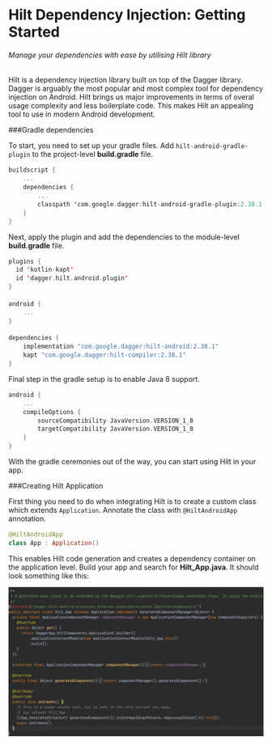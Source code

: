 # Hilt Dependency Injection: Getting Started
###### Manage your dependencies with ease by utilising Hilt library  

Hilt is a dependency injection library built on top of the Dagger library. Dagger is arguably the most popular and most complex tool for dependency injection on Android. Hilt brings us major improvements in terms of overal usage complexity and less boilerplate code. This makes Hilt an appealing tool to use in modern Android development.  

###Gradle dependencies

To start, you need to set up your gradle files. Add `hilt-android-gradle-plugin` to the project-level **build.gradle** file.  

~~~kotlin
buildscript {
    ...
    dependencies {
        ...
        classpath 'com.google.dagger:hilt-android-gradle-plugin:2.38.1'
    }
}
~~~  

Next, apply the plugin and add the dependencies to the module-level **build.gradle** file.

~~~kotlin
plugins {
  id 'kotlin-kapt'
  id 'dagger.hilt.android.plugin'
}

android {
    ...
}

dependencies {
    implementation "com.google.dagger:hilt-android:2.38.1"
    kapt "com.google.dagger:hilt-compiler:2.38.1"
}
~~~

Final step in the gradle setup is to enable Java 8 support.  

~~~kotlin
android {
    ...
    compileOptions {
        sourceCompatibility JavaVersion.VERSION_1_8
        targetCompatibility JavaVersion.VERSION_1_8
    }
}
~~~

With the gradle ceremonies out of the way, you can start using Hilt in your app.

###Creating Hilt Application

First thing you need to do when integrating Hilt is to create a custom class which extends `Application`. Annotate the class with `@HiltAndroidApp` annotation. 

~~~kotlin
@HiltAndroidApp
class App : Application()
~~~

This enables Hilt code generation and creates a dependency container on the application level. 
Build your app and search for **Hilt_App.java**. It should look something like this: 

<img src=hilt_app_generated.png/>